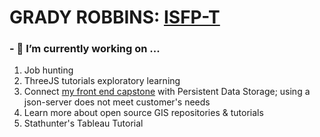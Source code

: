 # GRADY ROBBINS: [ISFP-T](https://www.16personalities.com/isfp-personality)



### - 🔭 I’m currently working on ...
1. Job hunting
2. ThreeJS tutorials exploratory learning
3. Connect [my front end capstone](https://github.com/gradyrobbins/fifty) with Persistent Data Storage; using a json-server does not meet customer's needs
4. Learn more about open source GIS repositories & tutorials
5. Stathunter's Tableau Tutorial

<!--
**gradyrobbins/gradyrobbins** is a ✨ _special_ ✨ repository because its `README.md` (this file) appears on your GitHub profile.
### Hi there 👋
Here are some ideas to get you started:

- 🔭 I’m currently working on ...
- 🌱 I’m currently learning ...
- 👯 I’m looking to collaborate on ...
- 🤔 I’m looking for help with ...
- 💬 Ask me about ...
- 📫 How to reach me: ...
- 😄 Pronouns: ...
- ⚡ Fun fact: ...
-->

